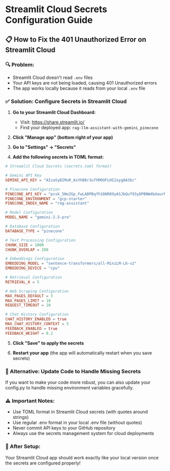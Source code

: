 # Streamlit Cloud Secrets Configuration Guide

## 📋 How to Fix the 401 Unauthorized Error on Streamlit Cloud

### 🔍 Problem:
- Streamlit Cloud doesn't read `.env` files
- Your API keys are not being loaded, causing 401 Unauthorized errors
- The app works locally because it reads from your local `.env` file

### ✅ Solution: Configure Secrets in Streamlit Cloud

1. **Go to your Streamlit Cloud Dashboard:**
   - Visit: https://share.streamlit.io/
   - Find your deployed app: `rag-llm-assistant-with-gemini_pinecone`

2. **Click "Manage app" (bottom right of your app)**

3. **Go to "Settings" → "Secrets"**

4. **Add the following secrets in TOML format:**

```toml
# Streamlit Cloud Secrets (secrets.toml format)

# Gemini API Key
GEMINI_API_KEY = "AIzaSyBIMuR_AsYhB8r3u7hMOOFLHI2ayg8A36c"

# Pinecone Configuration
PINECONE_API_KEY = "pcsk_5NoZGp_FwLABPBqfhS8NR89yASJbQuf93yDPBNW4bdaurNgPsn6piVK7XZCjYxFFs6HiCu"
PINECONE_ENVIRONMENT = "gcp-starter"
PINECONE_INDEX_NAME = "rag-assistant"

# Model Configuration
MODEL_NAME = "gemini-2.5-pro"

# Database Configuration
DATABASE_TYPE = "pinecone"

# Text Processing Configuration
CHUNK_SIZE = 1000
CHUNK_OVERLAP = 200

# Embeddings Configuration
EMBEDDING_MODEL = "sentence-transformers/all-MiniLM-L6-v2"
EMBEDDING_DEVICE = "cpu"

# Retrieval Configuration
RETRIEVAL_K = 5

# Web Scraping Configuration
MAX_PAGES_DEFAULT = 3
MAX_PAGES_LIMIT = 10
REQUEST_TIMEOUT = 10

# Chat History Configuration
CHAT_HISTORY_ENABLED = true
MAX_CHAT_HISTORY_CONTEXT = 5
FEEDBACK_ENABLED = true
FEEDBACK_WEIGHT = 0.2
```

5. **Click "Save" to apply the secrets**

6. **Restart your app** (the app will automatically restart when you save secrets)

### 🔧 Alternative: Update Code to Handle Missing Secrets

If you want to make your code more robust, you can also update your config.py to handle missing environment variables gracefully.

### ⚠️ Important Notes:
- Use TOML format in Streamlit Cloud secrets (with quotes around strings)
- Use regular .env format in your local .env file (without quotes)
- Never commit API keys to your GitHub repository
- Always use the secrets management system for cloud deployments

### 🚀 After Setup:
Your Streamlit Cloud app should work exactly like your local version once the secrets are configured properly!
